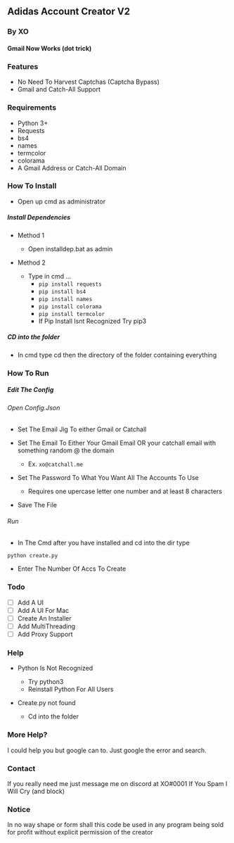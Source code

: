 ## Adidas Account Creator V2
### By XO
#### Gmail Now Works (dot trick)
### Features
- No Need To Harvest Captchas  (Captcha Bypass)
- Gmail and Catch-All Support 

### Requirements
- Python 3+
- Requests
- bs4 
- names 
- termcolor 
- colorama
- A Gmail Address or Catch-All Domain

### How To Install
- Open up cmd as administrator 


##### Install Dependencies
+ Method 1
	                
	- Open installdep.bat as admin 
	                
+ Method 2
                
	- Type in cmd ...
		- `pip install requests `
		- `pip install bs4`
		- `pip install names`
		- `pip install colorama`
		- `pip install termcolor`
		+ If Pip Install Isnt Recognized Try pip3
                


##### CD into the folder
+ In cmd type cd then the directory of the folder containing everything


### How To Run
##### Edit The Config
###### Open Config.Json
+ Set The Email Jig To either Gmail or Catchall
                
+ Set The Email To Either Your Gmail Email OR your catchall email with something random @ the domain
	+ Ex. `xo@catchall.me`
                

+ Set The Password To What You Want All The Accounts To Use
                
	 + Requires one upercase letter one number and at least 8 characters 
                

+ Save The File

###### Run



- In The Cmd after you have installed and cd into the dir type 

`python create.py`

- Enter The Number Of Accs To Create


### Todo
- [ ] Add A UI
-  [ ] Add A UI For Mac
- [ ] Create An Installer
- [ ] Add MultiThreading
- [ ] Add Proxy Support

### Help
+ Python Is Not Recognized 
	- Try python3
	- Reinstall Python For All Users

+ Create.py not found
	- Cd into the folder

### More Help?
I could help you but google can to. Just google the error and search.

### Contact
If you really need me just message me on discord at XO#0001 If You Spam I Will Cry (and block)


### Notice
In no way shape or form shall this code be used in any program being sold for profit without explicit permission of the creator
